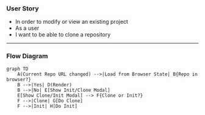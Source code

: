 ### User Story

- In order to modify or view an existing project
- As a user
- I want to be able to clone a repository
---

### Flow Diagram

```mermaid
graph TD
    A(Current Repo URL changed) -->|Load from Browser State| B{Repo in browser?}
    B -->|Yes| D(Render)
    B -->|No| E[Show Init/Clone Modal]
    E[Show Clone/Init Modal] --> F{Clone or Init?}
    F -->|Clone| G[Do Clone]
    F -->|Init| H[Do Init]
```

